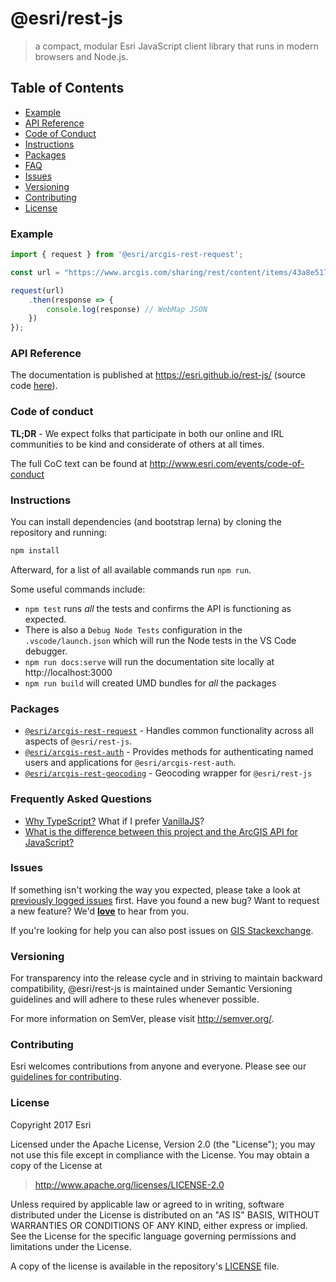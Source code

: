 # @esri/rest-js

> a compact, modular Esri JavaScript client library that runs in modern browsers and Node.js.

## Table of Contents

- [Example](#example)
- [API Reference](#api-reference)
- [Code of Conduct](#code-of-conduct)
- [Instructions](#instructions)
- [Packages](#packages)
- [FAQ](#frequently-asked-questions)
- [Issues](#issues)
- [Versioning](#versioning)
- [Contributing](#contributing)
- [License](#license)

### Example

```js
import { request } from '@esri/arcgis-rest-request';

const url = "https://www.arcgis.com/sharing/rest/content/items/43a8e51789044d9480a20089a84129ad/data";

request(url)
    .then(response => {
        console.log(response) // WebMap JSON
    })
});
```

### API Reference

The documentation is published at https://esri.github.io/rest-js/ (source code [here](/docs/src)).

### Code of conduct

**TL;DR** - We expect folks that participate in both our online and IRL communities to be kind and considerate of others at all times.

The full CoC text can be found at http://www.esri.com/events/code-of-conduct

### Instructions

You can install dependencies (and bootstrap lerna) by cloning the repository and running:

```bash
npm install
```

Afterward, for a list of all available commands run `npm run`.

Some useful commands include:

* `npm test` runs _all_ the tests and confirms the API is functioning as expected.
* There is also a `Debug Node Tests` configuration in the `.vscode/launch.json` which will run the Node tests in the VS Code debugger.
* `npm run docs:serve` will run the documentation site locally at http://localhost:3000
* `npm run build` will created UMD bundles for _all_ the packages

### Packages

* [`@esri/arcgis-rest-request`](./packages/arcgis-rest-request/) - Handles common functionality across all aspects of `@esri/rest-js`.
* [`@esri/arcgis-rest-auth`](./packages/arcgis-rest-auth) - Provides methods for authenticating named users and applications for `@esri/arcgis-rest-auth`.
* [`@esri/arcgis-rest-geocoding`](./packages/arcgis-rest-geocoding) - Geocoding wrapper for `@esri/rest-js`

### Frequently Asked Questions

* [Why TypeScript?](docs/FAQ.md#why-typescript) What if I prefer [VanillaJS](https://stackoverflow.com/questions/20435653/what-is-vanillajs)?
* [What is the difference between this project and the ArcGIS API for JavaScript?](docs/FAQ.md#comparison-with-other-products)

### Issues

If something isn't working the way you expected, please take a look at [previously logged issues](https://github.com/Esri/rest-js/issues) first.  Have you found a new bug?  Want to request a new feature?  We'd [**love**](https://github.com/Esri/rest-js/issues/new) to hear from you.

If you're looking for help you can also post issues on [GIS Stackexchange](http://gis.stackexchange.com/questions/ask?tags=esri-oss).

### Versioning

For transparency into the release cycle and in striving to maintain backward compatibility, @esri/rest-js is maintained under Semantic Versioning guidelines and will adhere to these rules whenever possible.

For more information on SemVer, please visit <http://semver.org/>.

### Contributing

Esri welcomes contributions from anyone and everyone. Please see our [guidelines for contributing](CONTRIBUTING.md).

### License

Copyright 2017 Esri

Licensed under the Apache License, Version 2.0 (the "License");
you may not use this file except in compliance with the License.
You may obtain a copy of the License at

> http://www.apache.org/licenses/LICENSE-2.0

Unless required by applicable law or agreed to in writing, software
distributed under the License is distributed on an "AS IS" BASIS,
WITHOUT WARRANTIES OR CONDITIONS OF ANY KIND, either express or implied.
See the License for the specific language governing permissions and
limitations under the License.

A copy of the license is available in the repository's [LICENSE](./LICENSE) file.
